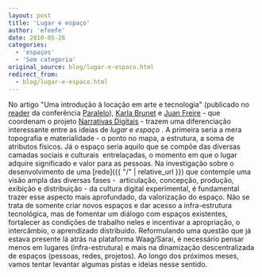 ```yaml
---
layout: post
title: 'Lugar e espaço'
author: 'efeefe'
date: 2010-05-28
categories:
  - 'espaços'
  - 'Sem categoria'
original_source: blog/lugar-e-espaco.html
redirect_from:
  - blog/lugar-e-espaco.html
---
```


No artigo \"Uma introdução à locação em arte e tecnologia\" (publicado no [reader](http://www.virtueelplatform.nl/#2930) da conferência [Paralelo](http://paralelo.wikidot.com/)), [Karla Brunet](http://www.karlabrunet.com/) e [Juan Freire](http://nomada.blogs.com/) - que coordenam o projeto [Narrativas Digitais](http://ecoarte.info/narrativas/) - trazem uma diferenciação interessante entre as ideias de *lugar* e *espaço* . A primeira seria a mera topografia e materialidade - o ponto no mapa, a estrutura, a soma de atributos físicos. Já o espaço seria aquilo que se compõe das diversas camadas sociais e culturais  entrelaçadas, o momento em que o lugar adquire significado e valor para as pessoas. Na investigação sobre o desenvolvimento de uma [rede]({{ "/" | relative_url }}) que contemple uma visão ampla das diversas fases -  articulação, concepção, produção, exibição e distribuição - da cultura digital experimental, é fundamental trazer esse aspecto mais aprofundado, da valorização do espaço. Não se trata de somente criar novos espaços e dar acesso a infra-estrutura tecnológica, mas de fomentar um diálogo com espaços existentes, fortalecer as condições de trabalho neles e incentivar a apropriação, o intercâmbio, o aprendizado distribuído. Reformulando uma questão que já estava presente lá atrás na plataforma Waag/Sarai, é necessário pensar menos em lugares (infra-estrutura) e mais na dinamização descentralizada de espaços (pessoas, redes, projetos). Ao longo dos próximos meses, vamos tentar levantar algumas pistas e ideias nesse sentido.
